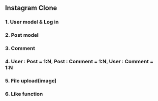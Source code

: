 ## Instagram Clone

### 1. User model & Log in

### 2. Post model

### 3. Comment

### 4. User : Post = 1:N, Post : Comment = 1:N, User : Comment = 1:N

### 5. File upload(image)

### 6. Like function
